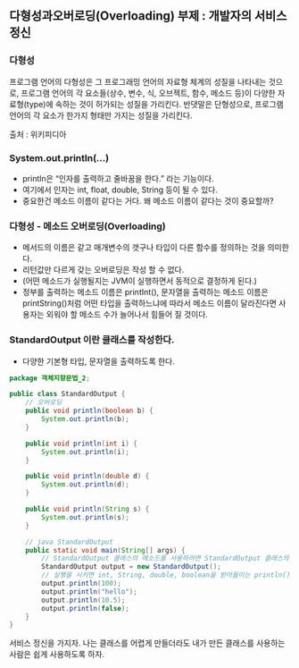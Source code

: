 ## ****다형성과오버로딩(Overloading) 부제 : 개발자의 서비스 정신****

### 다형성

프로그램 언어의 다형성은 그 프로그래밍 언어의 자료형 체계의 성질을 나타내는 것으로, 프로그램 언어의 각 요소들(상수, 변수, 식, 오브젝트, 함수, 메소드 등)이 다양한 자료형(type)에 속하는 것이 허가되는 성질을 가리킨다. 반댓말은 단형성으로, 프로그램 언어의 각 요소가 한가지 형태만 가지는 성질을 가리킨다.

출처 : 위키피디아

### System.out.println(…)

- println은 “인자를 출력하고 줄바꿈을 한다.” 라는 기능이다.
- 여기에서 인자는 int, float, double, String 등이 될 수 있다.
- 중요한건 메소드 이름이 같다는 거다. 왜 메소드 이름이 같다는 것이 중요할까?

### 다형성 - 메소드 오버로딩(Overloading)

- 메서드의 이름은 같고 매개변수의 갯구나 타입이 다른 함수를 정의하는 것을 의미한다.
- 리턴값만 다르게 갖는 오버로딩은 작성 할 수 없다.
- (어떤 메소드가 실행될지는 JVM이 실행하면서 동적으로 결정하게 된다.)
- 정부를 출력하는 메소드 이름은 printInt(), 문자열을 출력하는 메소드 이름은 printString()처럼 어떤 타입을 출력하느냐에 따라서 메소드 이름이 달라진다면 사용자는 외워야 할 메소드 수가 늘어나서 힘들어 질 것이다.

### StandardOutput 이란 클래스를 작성한다.

- 다양한 기본형 타입, 문자열을 출력하도록 한다.

```java
package 객체지향문법_2;

public class StandardOutput {
    // 오버로딩
    public void println(boolean b) {
        System.out.println(b);
    }

    public void println(int i) {
        System.out.println(i);
    }

    public void println(double d) {
        System.out.println(d);
    }

    public void println(String s) {
        System.out.println(s);
    }

    // java StandardOutput
    public static void main(String[] args) {
        // StandardOutput 클래스의 메소드를 사용하려면 StandardOutput 클래스의 인스턴스를 생성해야한다.
        StandardOutput output = new StandardOutput();
        // 실행을 시키면 int, String, double, boolean을 받아들이는 println() 메소드가 차례대로 실행된다.
        output.println(100);
        output.println("hello");
        output.println(10.5);
        output.println(false);
    }
}
```

서비스 정신을 가지자. 나는 클래스를 어렵게 만들더라도 내가 만든 클래스를 사용하는 사람은 쉽게 사용하도록 하자.